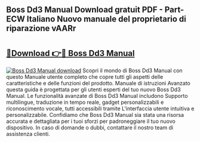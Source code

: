 ## Boss Dd3 Manual Download gratuit PDF - Part-ECW Italiano Nuovo manuale del proprietario di riparazione vAARr

# <h2><a href="http://dfaa8dm.blite.top/?on=Boss+Dd3+Manual">🔗Download 👉🔴 Boss Dd3 Manual</a></h2>

[![Boss Dd3 Manual download](https://i.imgur.com/lujVjoI.png)](http://dfaa8dm.blite.top/?on=Boss+Dd3+Manual)
Scopri il mondo di Boss Dd3 Manual con questo Manuale utente completo che copre tutti gli aspetti delle caratteristiche e delle funzioni del prodotto. Manuale di istruzioni Avanzato questa guida è progettata per gli utenti esperti del tuo nuovo Boss Dd3 Manual. Le funzionalità avanzate di Boss Dd3 Manual includono Supporto multilingue, traduzione in tempo reale, gadget personalizzabili e riconoscimento vocale, tutti accessibili tramite L'interfaccia utente intuitiva e personalizzabile. Confidiamo che Boss Dd3 Manual sia stata una risorsa accurata e dettagliata per i tuoi sforzi per padroneggiare il tuo nuovo dispositivo. In caso di domande o dubbi, contattare il nostro team di assistenza clienti.
